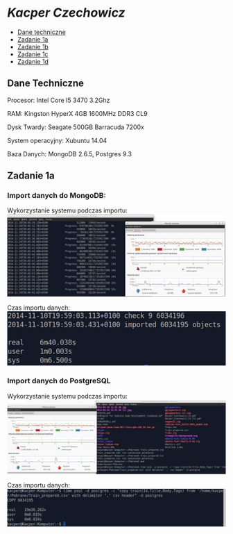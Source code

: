 # *Kacper Czechowicz*

* [Dane techniczne](#dane-techniczne)
* [Zadanie 1a](#zadanie-1a)
* [Zadanie 1b](#zadanie-1b)
* [Zadanie 1c](#zadanie-1c)
* [Zadanie 1d](#zadanie-1d)

## Dane Techniczne

Procesor:
	Intel Core I5 3470 3.2Ghz

RAM:
	Kingston HyperX 4GB 1600MHz DDR3 CL9

Dysk Twardy:
	Seagate 500GB Barracuda 7200x

System operacyjny:
	Xubuntu 14.04

Baza Danych:
	MongoDB 2.6.5, Postgres 9.3


## Zadanie 1a

### Import danych do MongoDB:

Wykorzystanie systemu podczas importu:
![Importowanie mongo](images/mongoimport.png)

Czas importu danych:
![Importowanie mongo](images/mongoimport-time.png)

### Import danych do PostgreSQL

Wykorzystanie systemu podczas importu:
![Importowanie mongo](images/psqlimport.png)

Czas importu danych:
![Importowanie mongo](images/psqlimport-time.png)